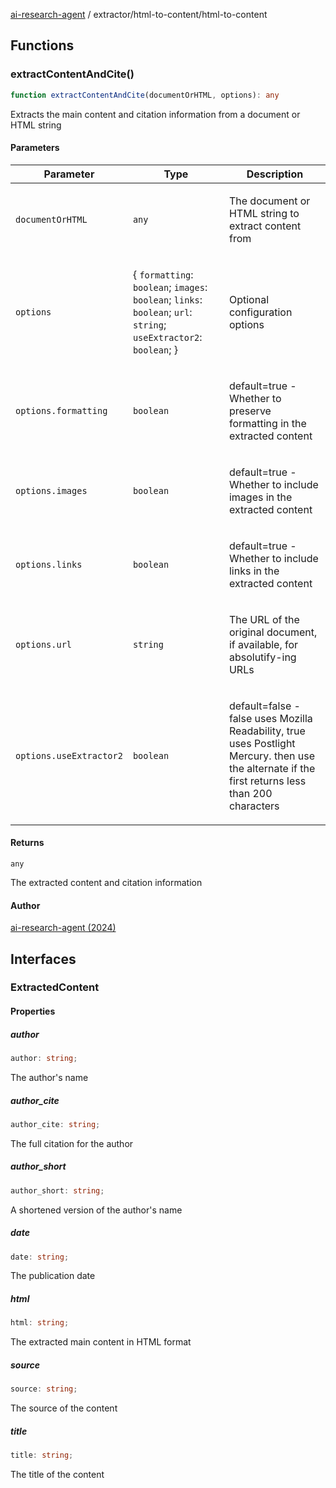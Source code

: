 [ai-research-agent](../../modules.md) / extractor/html-to-content/html-to-content

## Functions

### extractContentAndCite()

```ts
function extractContentAndCite(documentOrHTML, options): any
```

Extracts the main content and citation information from a document or HTML string

#### Parameters

<table>
<thead>
<tr>
<th>Parameter</th>
<th>Type</th>
<th>Description</th>
</tr>
</thead>
<tbody>
<tr>
<td>

`documentOrHTML`

</td>
<td>

`any`

</td>
<td>

The document or HTML string to extract content from

</td>
</tr>
<tr>
<td>

`options`

</td>
<td>

\{ `formatting`: `boolean`; `images`: `boolean`; `links`: `boolean`; `url`: `string`; `useExtractor2`: `boolean`; \}

</td>
<td>

Optional configuration options

</td>
</tr>
<tr>
<td>

`options.formatting`

</td>
<td>

`boolean`

</td>
<td>

default=true - Whether to preserve formatting in the extracted content

</td>
</tr>
<tr>
<td>

`options.images`

</td>
<td>

`boolean`

</td>
<td>

default=true - Whether to include images in the extracted content

</td>
</tr>
<tr>
<td>

`options.links`

</td>
<td>

`boolean`

</td>
<td>

default=true - Whether to include links in the extracted content

</td>
</tr>
<tr>
<td>

`options.url`

</td>
<td>

`string`

</td>
<td>

The URL of the original document, if available, for absolutify-ing URLs

</td>
</tr>
<tr>
<td>

`options.useExtractor2`

</td>
<td>

`boolean`

</td>
<td>

default=false -
   false uses Mozilla Readability, true uses Postlight Mercury. 
   then use the alternate if the first returns less than 200 characters

</td>
</tr>
</tbody>
</table>

#### Returns

`any`

The extracted content and citation information

#### Author

[ai-research-agent (2024)](https://airesearch.js.org)

## Interfaces

### ExtractedContent

#### Properties

##### author

```ts
author: string;
```

The author's name

##### author\_cite

```ts
author_cite: string;
```

The full citation for the author

##### author\_short

```ts
author_short: string;
```

A shortened version of the author's name

##### date

```ts
date: string;
```

The publication date

##### html

```ts
html: string;
```

The extracted main content in HTML format

##### source

```ts
source: string;
```

The source of the content

##### title

```ts
title: string;
```

The title of the content
